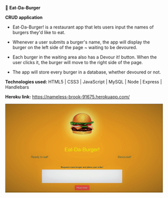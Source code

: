 
🍔 **Eat-Da-Burger**

**CRUD application** 

* Eat-Da-Burger! is a restaurant app that lets users input the names of burgers they'd like to eat.

* Whenever a user submits a burger's name, the app will display the burger on the left side of the page ~  waiting to be devoured.

* Each burger in the waiting area also has a Devour it! button. When the user clicks it, the burger will move to the right side of the page.

* The app will store every burger in a database, whether devoured or not.

<b>Technologies used:</b> HTML5 | CSS3 | JavaScript | MySQL | Node | Express | Handlebars

<b>Heroku link:</b> https://nameless-brook-91675.herokuapp.com/

![Alt text](https://raw.githubusercontent.com/dipisha03/burger/master/public/assets/img/burgerapp.png "Burger APP")
